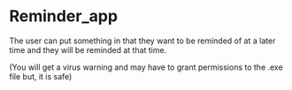 # Reminder_app
The user can put something in that they want to be reminded of at a later time and they will be reminded at that time.

(You will get a virus warning and may have to grant permissions to the .exe file but, it is safe)


